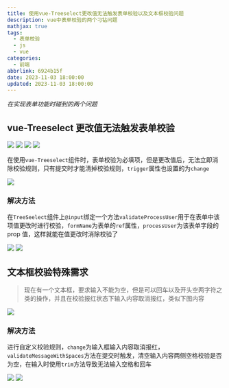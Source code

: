 ```yaml
---
title: 使用vue-Treeselect更改值无法触发表单校验以及文本框校验问题
description: vue中表单校验的两个刁钻问题
mathjax: true
tags:
  - 表单校验
  - js
  - vue
categories:
  - 前端
abbrlink: 6924b15f
date: 2023-11-03 18:00:00
updated: 2023-11-03 18:00:00
---
```


_在实现表单功能时碰到的两个问题_

## vue-Treeselect 更改值无法触发表单校验

<div class='blog-img'>
    <img src="https://fastly.jsdelivr.net/gh/1405720461/blog_img@main/study/23.webp" />
    <img src="https://fastly.jsdelivr.net/gh/1405720461/blog_img@main/study/24.webp" />
    <img src="https://fastly.jsdelivr.net/gh/1405720461/blog_img@main/study/25.webp" />
    <img src="https://fastly.jsdelivr.net/gh/1405720461/blog_img@main/study/26.webp" />

</div>

在使用`vue-Treeselect`组件时，表单校验为必填项，但是更改值后，无法立即消除校验规则，只有提交时才能清掉校验规则，`trigger`属性也设置的为`change`

<div class='blog-img'>
    <img src="https://fastly.jsdelivr.net/gh/1405720461/blog_img@main/study/27.webp" />
</div>

### 解决方法

在`TreeSeelect`组件上`@input`绑定一个方法`validateProcessUser`用于在表单中该项值更改时进行校验，`formName`为表单的`ref`属性，`processUser`为该表单字段的 prop 值，这样就能在值更改时消除校验了

<div class='blog-img'>
    <img src="https://fastly.jsdelivr.net/gh/1405720461/blog_img@main/study/28.webp" />
    <img src="https://fastly.jsdelivr.net/gh/1405720461/blog_img@main/study/29.webp" />
</div>

## 文本框校验特殊需求

> 现在有一个文本框，要求输入不能为空，但是可以回车以及开头空两字符之类的操作，并且在校验报红状态下输入内容取消报红，类似下图内容

<div class='blog-img'>
    <img src="https://fastly.jsdelivr.net/gh/1405720461/blog_img@main/study/30.webp" />
</div>

### 解决方法

进行自定义校验规则，`change`为输入框输入内容取消报红，`validateMessageWithSpaces`方法在提交时触发，清空输入内容两侧空格校验是否为空，在输入时使用`trim`方法导致无法输入空格和回车

<div class='blog-img'>
    <img src="https://fastly.jsdelivr.net/gh/1405720461/blog_img@main/study/31.webp" />
    <img src="https://fastly.jsdelivr.net/gh/1405720461/blog_img@main/study/32.webp" />
</div>
